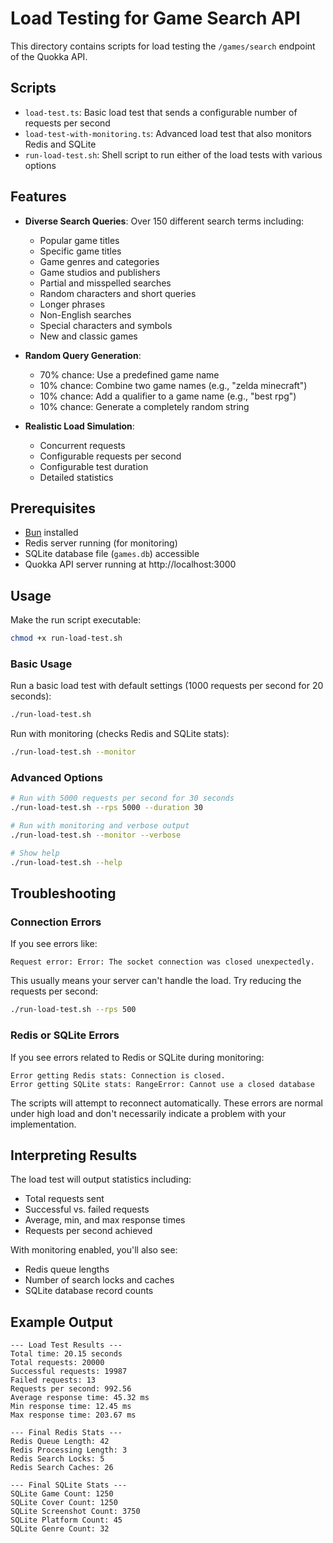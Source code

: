 # Load Testing for Game Search API

This directory contains scripts for load testing the `/games/search` endpoint of the Quokka API.

## Scripts

- `load-test.ts`: Basic load test that sends a configurable number of requests per second
- `load-test-with-monitoring.ts`: Advanced load test that also monitors Redis and SQLite
- `run-load-test.sh`: Shell script to run either of the load tests with various options

## Features

- **Diverse Search Queries**: Over 150 different search terms including:

  - Popular game titles
  - Specific game titles
  - Game genres and categories
  - Game studios and publishers
  - Partial and misspelled searches
  - Random characters and short queries
  - Longer phrases
  - Non-English searches
  - Special characters and symbols
  - New and classic games

- **Random Query Generation**:

  - 70% chance: Use a predefined game name
  - 10% chance: Combine two game names (e.g., "zelda minecraft")
  - 10% chance: Add a qualifier to a game name (e.g., "best rpg")
  - 10% chance: Generate a completely random string

- **Realistic Load Simulation**:
  - Concurrent requests
  - Configurable requests per second
  - Configurable test duration
  - Detailed statistics

## Prerequisites

- [Bun](https://bun.sh/) installed
- Redis server running (for monitoring)
- SQLite database file (`games.db`) accessible
- Quokka API server running at http://localhost:3000

## Usage

Make the run script executable:

```bash
chmod +x run-load-test.sh
```

### Basic Usage

Run a basic load test with default settings (1000 requests per second for 20 seconds):

```bash
./run-load-test.sh
```

Run with monitoring (checks Redis and SQLite stats):

```bash
./run-load-test.sh --monitor
```

### Advanced Options

```bash
# Run with 5000 requests per second for 30 seconds
./run-load-test.sh --rps 5000 --duration 30

# Run with monitoring and verbose output
./run-load-test.sh --monitor --verbose

# Show help
./run-load-test.sh --help
```

## Troubleshooting

### Connection Errors

If you see errors like:

```
Request error: Error: The socket connection was closed unexpectedly.
```

This usually means your server can't handle the load. Try reducing the requests per second:

```bash
./run-load-test.sh --rps 500
```

### Redis or SQLite Errors

If you see errors related to Redis or SQLite during monitoring:

```
Error getting Redis stats: Connection is closed.
Error getting SQLite stats: RangeError: Cannot use a closed database
```

The scripts will attempt to reconnect automatically. These errors are normal under high load and don't necessarily indicate a problem with your implementation.

## Interpreting Results

The load test will output statistics including:

- Total requests sent
- Successful vs. failed requests
- Average, min, and max response times
- Requests per second achieved

With monitoring enabled, you'll also see:

- Redis queue lengths
- Number of search locks and caches
- SQLite database record counts

## Example Output

```
--- Load Test Results ---
Total time: 20.15 seconds
Total requests: 20000
Successful requests: 19987
Failed requests: 13
Requests per second: 992.56
Average response time: 45.32 ms
Min response time: 12.45 ms
Max response time: 203.67 ms

--- Final Redis Stats ---
Redis Queue Length: 42
Redis Processing Length: 3
Redis Search Locks: 5
Redis Search Caches: 26

--- Final SQLite Stats ---
SQLite Game Count: 1250
SQLite Cover Count: 1250
SQLite Screenshot Count: 3750
SQLite Platform Count: 45
SQLite Genre Count: 32
```

